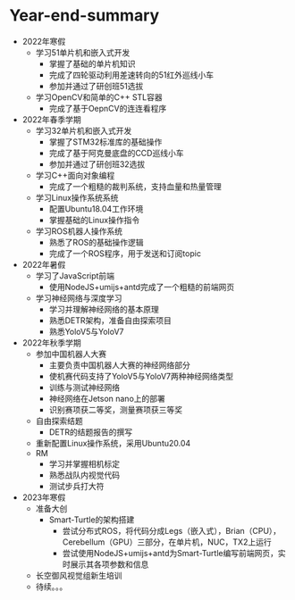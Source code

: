 # Year-end-summary

- 2022年寒假  
  - 学习51单片机和嵌入式开发
    - 掌握了基础的单片机知识
    - 完成了四轮驱动利用差速转向的51红外巡线小车
    - 参加并通过了研创班51选拔 
  - 学习OpenCV和简单的C++ STL容器
    - 完成了基于OepnCV的连连看程序    
- 2022年春季学期  
  - 学习32单片机和嵌入式开发
    - 掌握了STM32标准库的基础操作
    - 完成了基于阿克曼底盘的CCD巡线小车
    - 参加并通过了研创班32选拔 
  - 学习C++面向对象编程
    - 完成了一个粗糙的裁判系统，支持血量和热量管理
  - 学习Linux操作系统系统
    - 配置Ubuntu18.04工作环境
    - 掌握基础的Linux操作指令
  - 学习ROS机器人操作系统
    - 熟悉了ROS的基础操作逻辑
    - 完成了一个ROS程序，用于发送和订阅topic
 - 2022年暑假
   - 学习了JavaScript前端
     - 使用NodeJS+umijs+antd完成了一个粗糙的前端网页
   - 学习神经网络与深度学习
     - 学习并理解神经网络的基本原理
     - 熟悉DETR架构，准备自由探索项目
     - 熟悉YoloV5与YoloV7
 - 2022年秋季学期
   - 参加中国机器人大赛
     - 主要负责中国机器人大赛的神经网络部分
     - 使机赛代码支持了YoloV5与YoloV7两种神经网络类型
     - 训练与测试神经网络
     - 神经网络在Jetson nano上的部署
     - 识别赛项获二等奖，测量赛项获三等奖
   - 自由探索结题
     - DETR的结题报告的撰写
   - 重新配置Linux操作系统，采用Ubuntu20.04
   - RM
     - 学习并掌握相机标定
     - 熟悉战队内视觉代码
     - 测试步兵打大符
- 2023年寒假
  - 准备大创
    - Smart-Turtle的架构搭建
      - 尝试分布式ROS，将代码分成Legs（嵌入式），Brian（CPU），Cerebellum（GPU）三部分，在单片机，NUC，TX2上运行
      - 尝试使用NodeJS+umijs+antd为Smart-Turtle编写前端网页，实时展示其各项参数和信息
  - 长空御风视觉组新生培训
  - 待续。。。
